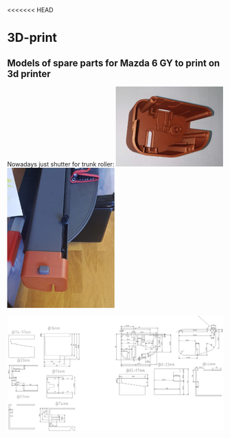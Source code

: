 <<<<<<< HEAD
# 3D-print
## Models of spare parts for Mazda 6 GY to print on 3d printer

Nowadays just shutter for trunk roller:
<img alt="Trunk rolller shutter" src="docs/img/trunk_roller_shutter.jpg" width="250px"/>
<img alt="Mounted trunk rolller shutter" src="docs/img/trunk_roller_shutter_mounted.jpg" width="250px"/>


<img alt="Mounted trunk rolller shutter" src="docs/img/trunk_roller_shutter.png"/>
